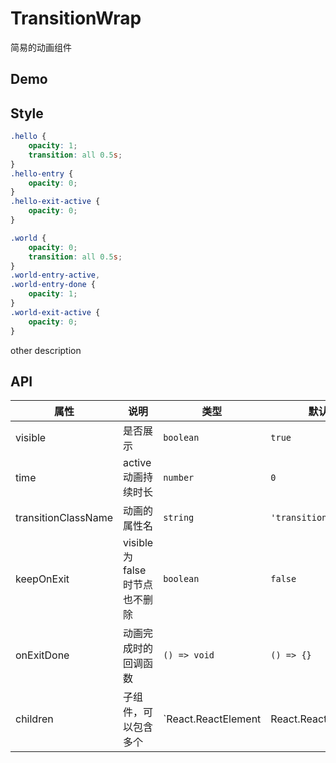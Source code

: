 # TransitionWrap

简易的动画组件

## Demo

## Style

```scss
.hello {
    opacity: 1;
    transition: all 0.5s;
}
.hello-entry {
    opacity: 0;
}
.hello-exit-active {
    opacity: 0;
}

.world {
    opacity: 0;
    transition: all 0.5s;
}
.world-entry-active,
.world-entry-done {
    opacity: 1;
}
.world-exit-active {
    opacity: 0;
}
```

other description

## API

| 属性                | 说明                            | 类型                                        | 默认值         | 必填    |
| ------------------- | ------------------------------- | ------------------------------------------- | -------------- | ------- |
| visible             | 是否展示                        | `boolean`                                   | `true`         | `false` |
| time                | active 动画持续时长             | `number`                                    | `0`            | `false` |
| transitionClassName | 动画的属性名                    | `string`                                    | `'transition'` | `false` |
| keepOnExit          | visible 为 false 时节点也不删除 | `boolean`                                   | `false`        | `false` |
| onExitDone          | 动画完成时的回调函数            | `() => void`                                | `() => {}`     | `false` |
| children            | 子组件，可以包含多个            | `React.ReactElement | React.ReactElement[]` | -              | `true`  |
